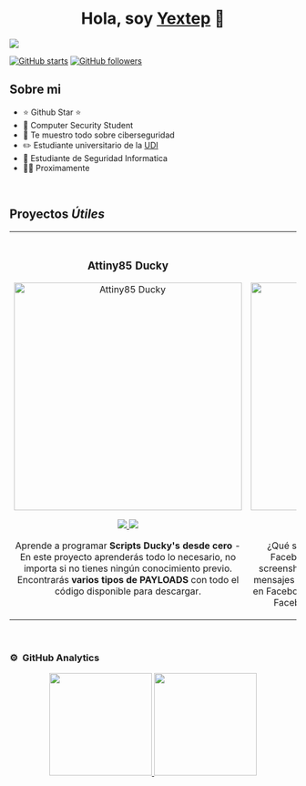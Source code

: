 <div align="center">
<h1 align="center">Hola, soy <a href="https://github.com/Yextep">Yextep</a> 👋</h1>
</div>
<img src="https://github.com/Yextep/Yextep/assets/114537444/4a2effed-0f95-47c6-b0de-efa164e23fb0"> </img>

[![GitHub starts](https://img.shields.io/github/stars/Yextep)](https://github.com/yextep) 
[![GitHub followers](https://img.shields.io/github/followers/yextep)](https://github.com/yextep)


## Sobre mi

- ⭐ Github Star ⭐ 
- 📲 Computer Security Student
- 🎥 Te muestro todo sobre ciberseguridad
- ✏️ Estudiante universitario de la [UDI](https://web.udi.edu.co/)
- 📗 Estudiante de Seguridad Informatica
- 🧑‍🏫 Proximamente
<br>

## Proyectos *Útiles*
<table>
<tr>
<td width="50%">
<h3 align="center">Attiny85 Ducky</h3>
<div align="center">
<a href="https://github.com/Yextep/Attiny85-Ducky" target="_blank"><img src="https://github.com/ArisGuimera/ArisGuimera/assets/114537444/f93eb411-918e-4fc4-9bda-0c3c98a2818d" width="400" alt="Attiny85 Ducky"></a>
<p>
<a href="https://github.com/Yextep/Attiny85-Ducky" target="_blank">
<img src="https://img.shields.io/badge/CÓDIGO-ff9?style=for-the-badge&logo=github&logoColor=black">
</a>
<a href="https://www.youtube.com/Yextep" target="_blank">
<img src="https://img.shields.io/badge/-Youtube-green?style=for-the-badge&color=fbfc40">
</a>
</p>
<p>Aprende a programar <strong>Scripts Ducky's desde cero</strong> - En este proyecto aprenderás todo lo necesario, no importa si no tienes ningún conocimiento previo. Encontrarás <strong>varios tipos de PAYLOADS</strong> con todo el código disponible para descargar.</p>
</div>
                                                                                      
</td>

<td width="50%">
               <br>
<h3 align="center">Facebook Guardn</h3>
<div align="center">                                       
<a href="https://github.com/Yextep" target="_blank"><img src="https://github.com/ArisGuimera/Tutoriales-programacion/assets/114537444/0c908c5c-db57-4917-ace1-d791e62d7852" width="400" alt="Proximamente"></a>
<br>
<p>
<a href="https://github.com/Yextep/guardn" target="_blank">
<img src="https://img.shields.io/badge/C%C3%93DIGO-80ffaa?style=for-the-badge&logo=github&logoColor=black">
</a>
<a href="https://www.youtube.com/Yextep" target="_blank">
<img src="https://img.shields.io/badge/-Youtube-green?style=for-the-badge&color=3fFD7f">
</a>
</p>
</p>¿Qué sucede cuando activas la protección de Facebook? Otras personas no podrán tomar screenshots de tu foto de perfil, compartir, enviar mensajes o descargar desde su foto de perfil actual en Facebook. Sólo te permitirá a ti y a tus amigos de Facebook etiquetar tu foto de perfil actual.</p>
</div>                                                             
</table>                                                                                 
</div>
<br>

### ⚙️ &nbsp;GitHub Analytics

<p align="center">
<a href="https://github.com/Yextep">
  <img height="180em" src="https://github-readme-stats-eight-theta.vercel.app/api?username=Yextep&show_icons=true&theme=algolia&include_all_commits=true&count_private=true"/>
  <img height="180em" src="https://github-readme-stats-eight-theta.vercel.app/api/top-langs/?username=Yextep&layout=compact&langs_count=8&theme=algolia"/>
</a>
</p>
